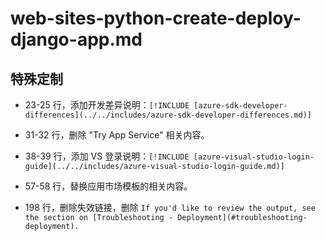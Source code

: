 # web-sites-python-create-deploy-django-app.md

## 特殊定制

* 23-25 行，添加开发差异说明：`[!INCLUDE [azure-sdk-developer-differences](../../includes/azure-sdk-developer-differences.md)]`

* 31-32 行，删除 "Try App Service" 相关内容。

* 38-39 行，添加 VS 登录说明：`[!INCLUDE [azure-visual-studio-login-guide](../../includes/azure-visual-studio-login-guide.md)]`

* 57-58 行，替换应用市场模板的相关内容。

* 198 行，删除失效链接，删除 `If you'd like to review the output, see the section on [Troubleshooting - Deployment](#troubleshooting-deployment).`